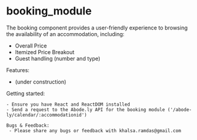 # booking_module

The booking component provides a user-friendly experience to browsing the availability of an accommodation, including:
  - Overall Price
  - Itemized Price Breakout
  - Guest handling (number and type)
  
  Features:
  - (under construction)
  
  Getting started:
  
    - Ensure you have React and ReactDOM installed
    - Send a request to the Abode.ly API for the booking module ('/abode-ly/calendar/:accommodationid')
    
    Bugs & Feedback:
     - Please share any bugs or feedback with khalsa.ramdas@gmail.com
